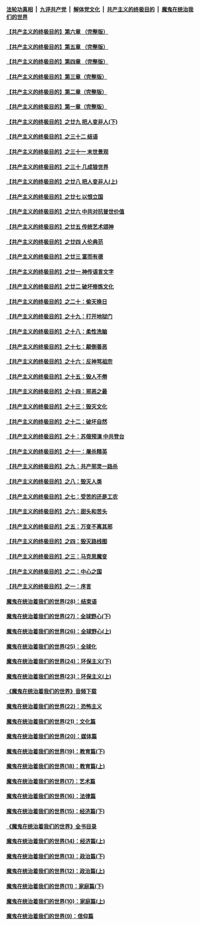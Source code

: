 ####  [法轮功真相](../../../../basic/blob/master/README.md?t=06220731) &nbsp;|&nbsp; [九评共产党](../../../../9ping.md/blob/master/README.md?t=06220731) &nbsp;|&nbsp; [解体党文化](../../../../jtdwh.md/blob/master/README.md?t=06220731)  &nbsp;|&nbsp; [共产主义的终极目的](../../../../gczydzjmd.md/blob/master/README.md?t=06220731) &nbsp;|&nbsp; [魔鬼在统治我们的世界](../../../../mgztzwmdsj.md/blob/master/README.md?t=06220731) 

#### [【共产主义的终极目的】第六章 （完整版）](../pages/nsc422/n11428913.md?t=06220731) 

#### [【共产主义的终极目的】第五章 （完整版）](../pages/nsc422/n11428912.md?t=06220731) 

#### [【共产主义的终极目的】第四章 （完整版）](../pages/nsc422/n11428907.md?t=06220731) 

#### [【共产主义的终极目的】第三章（完整版）](../pages/nsc422/n11428848.md?t=06220731) 

#### [【共产主义的终极目的】第二章（完整版）](../pages/nsc422/n11428831.md?t=06220731) 

#### [【共产主义的终极目的】第一章（完整版）](../pages/nsc422/n11417651.md?t=06220731) 

#### [【共产主义的终极目的】之廿九 把人变非人(下)](../pages/nsc422/n11344140.md?t=06220731) 

#### [【共产主义的终极目的】之三十二 结语](../pages/nsc422/n11360535.md?t=06220731) 

#### [【共产主义的终极目的】之三十一 末世景观](../pages/nsc422/n11351129.md?t=06220731) 

#### [【共产主义的终极目的】之三十 几成狼世界](../pages/nsc422/n11348280.md?t=06220731) 

#### [【共产主义的终极目的】之廿八 把人变非人(上)](../pages/nsc422/n11340492.md?t=06220731) 

#### [【共产主义的终极目的】之廿七 以恨立国](../pages/nsc422/n11336944.md?t=06220731) 

#### [【共产主义的终极目的】之廿六 中共对抗普世价值](../pages/nsc422/n11324785.md?t=06220731) 

#### [【共产主义的终极目的】之廿五 传统艺术颂神](../pages/nsc422/n11296396.md?t=06220731) 

#### [【共产主义的终极目的】之廿四 人伦典范](../pages/nsc422/n11296397.md?t=06220731) 

#### [【共产主义的终极目的】之廿三 富而有德](../pages/nsc422/n11283598.md?t=06220731) 

#### [【共产主义的终极目的】之廿一 神传语言文字](../pages/nsc422/n11263265.md?t=06220731) 

#### [【共产主义的终极目的】之廿二 破坏修炼文化](../pages/nsc422/n11245728.md?t=06220731) 

#### [【共产主义的终极目的】之二十：偷天换日](../pages/nsc422/n11238846.md?t=06220731) 

#### [【共产主义的终极目的】之十九：打开地狱门](../pages/nsc422/n11206376.md?t=06220731) 

#### [【共产主义的终极目的】之十八：柔性洗脑](../pages/nsc422/n11199994.md?t=06220731) 

#### [【共产主义的终极目的】之十七：颠倒善恶](../pages/nsc422/n11179782.md?t=06220731) 

#### [【共产主义的终极目的】之十六：反神骂祖宗](../pages/nsc422/n11166798.md?t=06220731) 

#### [【共产主义的终极目的】之十五：毁人不倦](../pages/nsc422/n11166792.md?t=06220731) 

#### [【共产主义的终极目的】之十四：邪恶之最](../pages/nsc422/n11150249.md?t=06220731) 

#### [【共产主义的终极目的】之十三：毁灭文化](../pages/nsc422/n11135227.md?t=06220731) 

#### [【共产主义的终极目的】之十二：破坏自然](../pages/nsc422/n11135214.md?t=06220731) 

#### [【共产主义的终极目的】之十：苏俄预演 中共登台](../pages/nsc422/n11118424.md?t=06220731) 

#### [【共产主义的终极目的】之十一：屠杀精英](../pages/nsc422/n11118442.md?t=06220731) 

#### [【共产主义的终极目的】之九：共产邪灵一路杀](../pages/nsc422/n11114139.md?t=06220731) 

#### [【共产主义的终极目的】之八：毁灭人类](../pages/nsc422/n11108503.md?t=06220731) 

#### [【共产主义的终极目的】之七：受苦的还是工农](../pages/nsc422/n11101809.md?t=06220731) 

#### [【共产主义的终极目的】之六：甜头和苦头](../pages/nsc422/n11096971.md?t=06220731) 

#### [【共产主义的终极目的】之五：万变不离其邪](../pages/nsc422/n11091285.md?t=06220731) 

#### [【共产主义的终极目的】之四：毁灭路线图](../pages/nsc422/n11086284.md?t=06220731) 

#### [【共产主义的终极目的】之三：马克思魔变](../pages/nsc422/n11061941.md?t=06220731) 

#### [【共产主义的终极目的】之二：中心之国](../pages/nsc422/n11047728.md?t=06220731) 

#### [【共产主义的终极目的】之一：序言](../pages/nsc422/n11086077.md?t=06220731) 

#### [魔鬼在统治着我们的世界(28)：结束语](../pages/nsc422/n10936246.md?t=06220731) 

#### [魔鬼在统治着我们的世界(27)：全球野心(下)](../pages/nsc422/n10928319.md?t=06220731) 

#### [魔鬼在统治着我们的世界(26)：全球野心(上)](../pages/nsc422/n10900318.md?t=06220731) 

#### [魔鬼在统治着我们的世界(25)：全球化](../pages/nsc422/n10788205.md?t=06220731) 

#### [魔鬼在统治着我们的世界(24)：环保主义(下)](../pages/nsc422/n10695307.md?t=06220731) 

#### [魔鬼在统治着我们的世界(23)：环保主义(上)](../pages/nsc422/n10688613.md?t=06220731) 

#### [《魔鬼在统治着我们的世界》音频下载](../pages/nsc422/n10635553.md?t=06220731) 

#### [魔鬼在统治着我们的世界(22)：恐怖主义](../pages/nsc422/n10614727.md?t=06220731) 

#### [魔鬼在统治着我们的世界(21)：文化篇](../pages/nsc422/n10597706.md?t=06220731) 

#### [魔鬼在统治着我们的世界(20)：媒体篇](../pages/nsc422/n10586579.md?t=06220731) 

#### [魔鬼在统治着我们的世界(19)：教育篇(下)](../pages/nsc422/n10564808.md?t=06220731) 

#### [魔鬼在统治着我们的世界(18)：教育篇(上)](../pages/nsc422/n10526970.md?t=06220731) 

#### [魔鬼在统治着我们的世界(17)：艺术篇](../pages/nsc422/n10499093.md?t=06220731) 

#### [魔鬼在统治着我们的世界(16)：法律篇](../pages/nsc422/n10485969.md?t=06220731) 

#### [魔鬼在统治着我们的世界(15)：经济篇(下)](../pages/nsc422/n10469975.md?t=06220731) 

#### [《魔鬼在统治着我们的世界》全书目录](../pages/nsc422/n10464261.md?t=06220731) 

#### [魔鬼在统治着我们的世界(14)：经济篇(上)](../pages/nsc422/n10457370.md?t=06220731) 

#### [魔鬼在统治着我们的世界(13)：政治篇(下)](../pages/nsc422/n10448270.md?t=06220731) 

#### [魔鬼在统治着我们的世界(12)：政治篇(上)](../pages/nsc422/n10444576.md?t=06220731) 

#### [魔鬼在统治着我们的世界(11)：家庭篇(下)](../pages/nsc422/n10440961.md?t=06220731) 

#### [魔鬼在统治着我们的世界(10)：家庭篇(上)](../pages/nsc422/n10435448.md?t=06220731) 

#### [魔鬼在统治着我们的世界(9)：信仰篇](../pages/nsc422/n10432159.md?t=06220731) 

